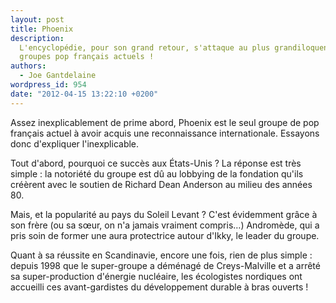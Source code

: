 ```yaml
---
layout: post
title: Phoenix
description:
  L'encyclopédie, pour son grand retour, s'attaque au plus grandiloquent des
  groupes pop français actuels !
authors:
  - Joe Gantdelaine
wordpress_id: 954
date: "2012-04-15 13:22:10 +0200"
---
```


Assez inexplicablement de prime abord, Phoenix est le seul groupe de pop
français actuel à avoir acquis une reconnaissance internationale. Essayons donc
d'expliquer l'inexplicable.

Tout d'abord, pourquoi ce succès aux États-Unis ? La réponse est très simple :
la notoriété du groupe est dû au lobbying de la fondation qu'ils créèrent avec
le soutien de Richard Dean Anderson au milieu des années 80.

Mais, et la popularité au pays du Soleil Levant ? C'est évidemment grâce à son
frère (ou sa sœur, on n'a jamais vraiment compris…) Andromède, qui a pris soin
de former une aura protectrice autour d'Ikky, le leader du groupe.

Quant à sa réussite en Scandinavie, encore une fois, rien de plus simple :
depuis 1998 que le super-groupe a déménagé de Creys-Malville et a arrêté sa
super-production d'énergie nucléaire, les écologistes nordiques ont accueilli
ces avant-gardistes du développement durable à bras ouverts !
